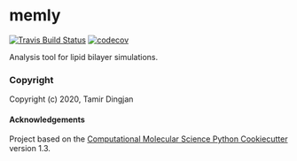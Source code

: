 memly
==============================
[//]: # (Badges)
[![Travis Build Status](https://travis-ci.com/REPLACE_WITH_OWNER_ACCOUNT/memly.svg?branch=master)](https://travis-ci.com/REPLACE_WITH_OWNER_ACCOUNT/memly)
[![codecov](https://codecov.io/gh/REPLACE_WITH_OWNER_ACCOUNT/memly/branch/master/graph/badge.svg)](https://codecov.io/gh/REPLACE_WITH_OWNER_ACCOUNT/memly/branch/master)


Analysis tool for lipid bilayer simulations.

### Copyright

Copyright (c) 2020, Tamir Dingjan


#### Acknowledgements
 
Project based on the 
[Computational Molecular Science Python Cookiecutter](https://github.com/molssi/cookiecutter-cms) version 1.3.
